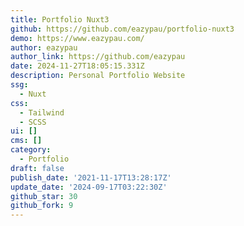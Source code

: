 ```yaml
---
title: Portfolio Nuxt3
github: https://github.com/eazypau/portfolio-nuxt3
demo: https://www.eazypau.com/
author: eazypau
author_link: https://github.com/eazypau
date: 2024-11-27T18:05:15.331Z
description: Personal Portfolio Website
ssg:
  - Nuxt
css:
  - Tailwind
  - SCSS
ui: []
cms: []
category:
  - Portfolio
draft: false
publish_date: '2021-11-17T13:28:17Z'
update_date: '2024-09-17T03:22:30Z'
github_star: 30
github_fork: 9
---
```

